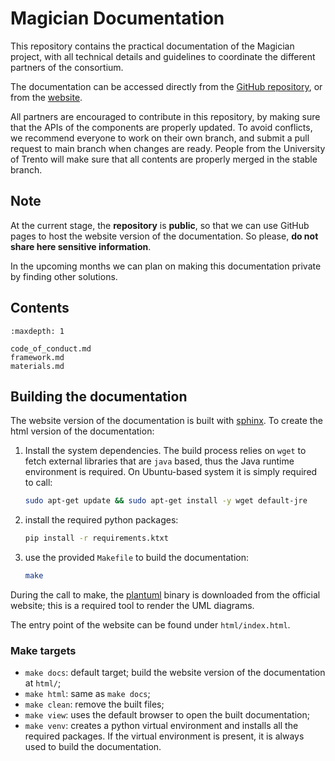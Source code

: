 # Magician Documentation

This repository contains the practical documentation of the Magician project, with all technical details and guidelines to coordinate the different partners of the consortium.

The documentation can be accessed directly from the [GitHub repository](https://github.com/magician-project/), or from the [website](https://magician-project.github.io/magician-project/). 

All partners are encouraged to contribute in this repository, by making sure that the APIs of the components are properly updated.
To avoid conflicts, we recommend everyone to work on their own branch, and submit a pull request to main branch when changes are ready.
People from the University of Trento will make sure that all contents are properly merged in the stable branch.

## Note
At the current stage, the **repository** is **public**, so that we can use GitHub pages to host the website version of the documentation. 
So please, **do not share here sensitive information**.

In the upcoming months we can plan on making this documentation private by finding other solutions.


## Contents

```{toctree}
:maxdepth: 1

code_of_conduct.md
framework.md
materials.md
```

## Building the documentation

The website version of the documentation is built with [sphinx](https://www.sphinx-doc.org/en/master/).
To create the html version of the documentation:

1. Install the system dependencies. 
   The build process relies on `wget` to fetch external libraries that are `java` based, thus the Java runtime environment is required.
   On Ubuntu-based system it is simply required to call:
   ``` bash
   sudo apt-get update && sudo apt-get install -y wget default-jre
   ```
1. install the required python packages:
   ```bash
   pip install -r requirements.ktxt
   ```
1. use the provided `Makefile` to build the documentation:
   ```bash
   make
   ```

During the call to make, the [plantuml](https://plantuml.com/download) binary is downloaded from the official website; this is a required tool to render the UML diagrams.
 
The entry point of the website can be found under `html/index.html`.

### Make targets

- `make docs`: default target; build the website version of the documentation at `html/`;
- `make html`: same as `make docs`;
- `make clean`: remove the built files;
- `make view`: uses the default browser to open the built documentation;
- `make venv`: creates a python virtual environment and installs all the required packages. 
   If the virtual environment is present, it is always used to build the documentation.
